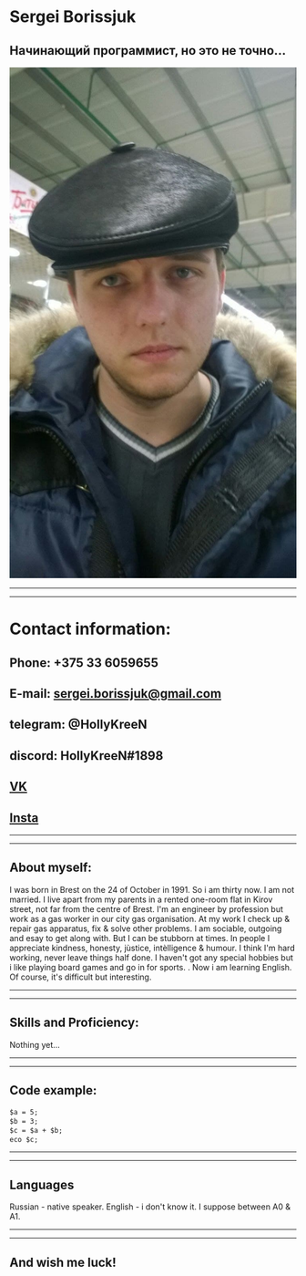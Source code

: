 # Sergei Borissjuk
## Начинающий программист, но это не точно...
![Моё фото](/photo.jpg "Описание туту не будет")

*****
*****

# **Contact information:**
## **Phone:** +375 33 6059655
## **E-mail:** sergei.borissjuk@gmail.com
## **telegram:** @HollyKreeN
## **discord:** HollyKreeN#1898
## [VK](https://vk.com/panda_ne_huinya)
## [Insta](https://www.instagram.com/krasnaya_boroda_ne_beda)

*****
*****

## About myself:
I was born in Brest on the 24 of October in 1991. So i am thirty now. I am not married. I live apart from my parents in a rented one-room flat in Kirov street, not far from the centre of Brest.
I'm an engineer by profession but work as a gas worker in our city gas organisation. At my work I check up & repair gas apparatus, fix & solve other problems.
I am sociable, outgoing and esay to get along with. But I can be stubborn at times. In people I appreciate kindness, honesty, jùstice, intèlligence & humour.
I think I'm hard working, never leave things half done.
I haven't got any special hobbies but i like playing board games and go in for sports. . Now i am learning English. Of course, it's difficult  but interesting.

*****
*****

## Skills and Proficiency:
Nothing yet…

*****
*****

## Code example:
~~~
$a = 5;
$b = 3;
$c = $a + $b;
eco $c;
~~~

*****
*****

## Languages
Russian - native speaker.
English - i don't know it. I suppose between A0 & A1.

******
******
## And wish me luck!
